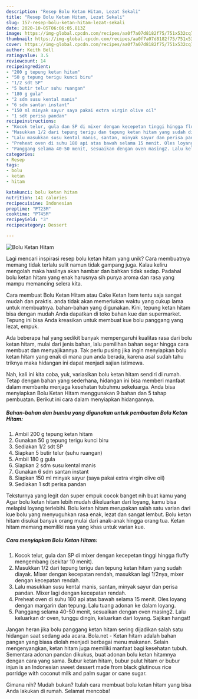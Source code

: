 ```yaml
---
description: "Resep Bolu Ketan Hitam, Lezat Sekali"
title: "Resep Bolu Ketan Hitam, Lezat Sekali"
slug: 157-resep-bolu-ketan-hitam-lezat-sekali
date: 2020-10-05T06:06:05.813Z
image: https://img-global.cpcdn.com/recipes/aa0f7a07d8182f75/751x532cq70/bolu-ketan-hitam-foto-resep-utama.jpg
thumbnail: https://img-global.cpcdn.com/recipes/aa0f7a07d8182f75/751x532cq70/bolu-ketan-hitam-foto-resep-utama.jpg
cover: https://img-global.cpcdn.com/recipes/aa0f7a07d8182f75/751x532cq70/bolu-ketan-hitam-foto-resep-utama.jpg
author: Keith Bell
ratingvalue: 3.5
reviewcount: 14
recipeingredient:
- "200 g tepung ketan hitam"
- "50 g tepung terigu kunci biru"
- "1/2 sdt SP"
- "5 butir telur suhu ruangan"
- "180 g gula"
- "2 sdm susu kental manis"
- "6 sdm santan instant"
- "150 ml minyak sayur saya pakai extra virgin olive oil"
- "1 sdt perisa pandan"
recipeinstructions:
- "Kocok telur, gula dan SP di mixer dengan kecepetan tinggi hingga fluffy mengembang (sekitar 10 menit)."
- "Masukkan 1/2 dari tepung terigu dan tepung ketan hitam yang sudah diayak. Mixer dengan kecepatan rendah, masukkan lagi 1/2nya, mixer dengan kecepatan rendah."
- "Lalu masukkan susu kental manis, santan, minyak sayur dan perisa pandan. Mixer lagi dengan kecepatan rendah."
- "Preheat oven di suhu 180 api atas bawah selama 15 menit. Oles loyang dengan margarin dan tepung. Lalu tuang adonan ke dalam loyang."
- "Panggang selama 40-50 menit, sesuaikan dengan oven masing2. Lalu keluarkan dr oven, tunggu dingin, keluarkan dari loyang. Sajikan hangat!"
categories:
- Resep
tags:
- bolu
- ketan
- hitam

katakunci: bolu ketan hitam 
nutrition: 141 calories
recipecuisine: Indonesian
preptime: "PT23M"
cooktime: "PT45M"
recipeyield: "3"
recipecategory: Dessert

---
```



![Bolu Ketan Hitam](https://img-global.cpcdn.com/recipes/aa0f7a07d8182f75/751x532cq70/bolu-ketan-hitam-foto-resep-utama.jpg)

Lagi mencari inspirasi resep bolu ketan hitam yang unik? Cara membuatnya memang tidak terlalu sulit namun tidak gampang juga. Kalau keliru mengolah maka hasilnya akan hambar dan bahkan tidak sedap. Padahal bolu ketan hitam yang enak harusnya sih punya aroma dan rasa yang mampu memancing selera kita.

Cara membuat Bolu Ketan Hitam atau Cake Ketan Item tentu saja sangat mudah dan praktis. anda tidak akan memerlukan waktu yang cukup lama untuk membuatnya. bahan-bahan yang digunakan. Kini, tepung ketan hitam bisa dengan mudah Anda dapatkan di toko bahan kue dan supermarket. Tepung ini bisa Anda kreasikan untuk membuat kue bolu panggang yang lezat, empuk.

Ada beberapa hal yang sedikit banyak mempengaruhi kualitas rasa dari bolu ketan hitam, mulai dari jenis bahan, lalu pemilihan bahan segar hingga cara membuat dan menyajikannya. Tak perlu pusing jika ingin menyiapkan bolu ketan hitam yang enak di mana pun anda berada, karena asal sudah tahu triknya maka hidangan ini dapat menjadi sajian istimewa.


Nah, kali ini kita coba, yuk, variasikan bolu ketan hitam sendiri di rumah. Tetap dengan bahan yang sederhana, hidangan ini bisa memberi manfaat dalam membantu menjaga kesehatan tubuhmu sekeluarga. Anda bisa menyiapkan Bolu Ketan Hitam menggunakan 9 bahan dan 5 tahap pembuatan. Berikut ini cara dalam menyiapkan hidangannya.

<!--inarticleads1-->

##### Bahan-bahan dan bumbu yang digunakan untuk pembuatan Bolu Ketan Hitam:

1. Ambil 200 g tepung ketan hitam
1. Gunakan 50 g tepung terigu kunci biru
1. Sediakan 1/2 sdt SP
1. Siapkan 5 butir telur (suhu ruangan)
1. Ambil 180 g gula
1. Siapkan 2 sdm susu kental manis
1. Gunakan 6 sdm santan instant
1. Siapkan 150 ml minyak sayur (saya pakai extra virgin olive oil)
1. Sediakan 1 sdt perisa pandan


Teksturnya yang legit dan super empuk cocok banget nih buat kamu yang Agar bolu ketan hitam lebih mudah dikeluarkan dari loyang, kamu bisa melapisi loyang terlebihi. Bolu ketan hitam merupakan salah satu varian dari kue bolu yang menyuguhkan rasa enak, lezat dan sangat lembut. Bolu ketan hitam disukai banyak orang mulai dari anak-anak hingga orang tua. Ketan hitam memang memiliki rasa yang khas untuk varian kue. 

<!--inarticleads2-->

##### Cara menyiapkan Bolu Ketan Hitam:

1. Kocok telur, gula dan SP di mixer dengan kecepetan tinggi hingga fluffy mengembang (sekitar 10 menit).
1. Masukkan 1/2 dari tepung terigu dan tepung ketan hitam yang sudah diayak. Mixer dengan kecepatan rendah, masukkan lagi 1/2nya, mixer dengan kecepatan rendah.
1. Lalu masukkan susu kental manis, santan, minyak sayur dan perisa pandan. Mixer lagi dengan kecepatan rendah.
1. Preheat oven di suhu 180 api atas bawah selama 15 menit. Oles loyang dengan margarin dan tepung. Lalu tuang adonan ke dalam loyang.
1. Panggang selama 40-50 menit, sesuaikan dengan oven masing2. Lalu keluarkan dr oven, tunggu dingin, keluarkan dari loyang. Sajikan hangat!


Jangan heran jika bolu panggang ketan hitam sering dijadikan salah satu hidangan saat sedang ada acara. Bola.net - Ketan hitam adalah bahan pangan yang biasa diolah menjadi berbagai menu makanan. Selain mengenyangkan, ketan hitam juga memiliki manfaat bagi kesehatan tubuh. Sementara adonan pandan dikukus, buat adonan bolu ketan hitamnya dengan cara yang sama. Bubur ketan hitam, bubur pulut hitam or bubur injun is an Indonesian sweet dessert made from black glutinous rice porridge with coconut milk and palm sugar or cane sugar. 

Gimana nih? Mudah bukan? Itulah cara membuat bolu ketan hitam yang bisa Anda lakukan di rumah. Selamat mencoba!
